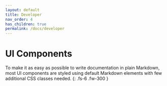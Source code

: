 ```yaml
---
layout: default
title: Developer
nav_order: 4
has_children: true
permalink: /docs/developer
---
```


# UI Components

To make it as easy as possible to write documentation in plain Markdown, most UI components are styled using default Markdown elements with few additional CSS classes needed.
{: .fs-6 .fw-300 }
